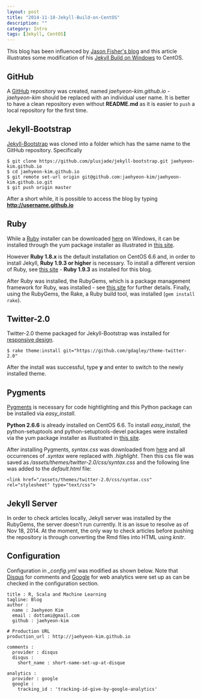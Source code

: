 ```yaml
---
layout: post
title: "2014-11-18-Jekyll-Build-on-CentOS"
description: ""
category: Intro
tags: [Jekyll, CentOS]
---
```

This blog has been influenced by [Jason Fisher's blog](http://jfisher-usgs.github.io/) and this article illustrates some modification of his [Jekyll Build on Windows](http://jfisher-usgs.github.io/lessons/2012/05/30/jekyll-build-on-windows/) to CentOS.

## GitHub

A [GitHub](https://github.com) repository was created, named _jaehyeon-kim.github.io_ - _jaehyeon-kim_ should be replaced with an individual user name. It is better to have a clean repository even without **README.md** as it is easier to `push` a local repository for the first time.

## Jekyll-Bootstrap

[Jekyll-Bootstrap](https://github.com/plusjade/jekyll-bootstrap/) was cloned into a folder which has the same name to the GitHub repository. Specifically

    $ git clone https://github.com/plusjade/jekyll-bootstrap.git jaehyeon-kim.github.io
    $ cd jaehyeon-kim.github.io
    $ git remote set-url origin git@github.com:jaehyeon-kim/jaehyeon-kim.github.io.git
    $ git push origin master

After a short while, it is possible to access the blog by typing **http://username.github.io**

## Ruby

While a [Ruby](http://www.ruby-lang.org/en/) installer can be downloaded [here](http://rubyinstaller.org/downloads) on Windows, it can be installed through the yum package installer as illustrated in [this site](https://www.digitalocean.com/community/tutorials/how-to-install-ruby-on-rails-on-centos-6). 

However **Ruby 1.8.x** is the default installation on CentOS 6.6 and, in order to install Jekyll, **Ruby 1.9.3 or higher** is necessary. To install a different version of Ruby, see [this site](http://tecadmin.net/install-ruby-1-9-3-or-multiple-ruby-verson-on-centos-6-3-using-rvm/) - **Ruby 1.9.3** as installed for this blog.

After Ruby was installed, the RubyGems, which is a package management framework for Ruby, was installed - see [this site](https://www.digitalocean.com/community/tutorials/how-to-install-ruby-on-rails-on-centos-6) for further details. Finally, using the RubyGems, the Rake, a Ruby build tool, was installed (`gem install rake`).

## Twitter-2.0

Twitter-2.0 theme packaged for Jekyll-Bootstrap was installed for [responsive design](http://twitter.github.com/bootstrap/scaffolding.html#responsive).

    $ rake theme:install git="https://github.com/gdagley/theme-twitter-2.0"

After the install was successful, type **y** and enter to switch to the newly installed theme.

## Pygments

[Pygments](http://pygments.org/) is necessary for code hightlighting and this Python package can be installed via *easy_install*.

**Python 2.6.6** is already installed on CentOS 6.6. To install *easy_install*, the python-setuptools and python-setuptools-devel packages were installed via the yum package installer as illustrated in [this site](http://www.question-defense.com/2009/03/16/install-easy_install-via-yum-on-linux-centos-server).

After installing Pygments, _syntax.css_ was downloaded from [here](http://pygments.org/demo/35195/?style=tango) and all occurrences of *.syntax* were replaced with *.highlight*. Then this css file was saved as */assets/themes/twitter-2.0/css/syntax.css* and the following line was added to the *default.html* file:

    <link href="/assets/themes/twitter-2.0/css/syntax.css" rel="stylesheet" type="text/css">

## Jekyll Server

In order to check articles locally, Jekyll server was installed by the RubyGems, the server doesn't run currently. It is an issue to resolve as of Nov 18, 2014. At the moment, the only way to check articles before pushing the repository is through converting the Rmd files into HTML using _knitr_.

## Configuration

Configuration in *_config.yml* was modified as shown below. Note that [Disqus](http://disqus.com) for comments and [Google](http://www.google.com/analytics/) for web analytics were set up as can be checked in the configuration section.

    title : R, Scala and Machine Learning
    tagline: Blog
    author :
      name : Jaehyeon Kim
      email : dottami@gmail.com
      github : jaehyeon-kim

    # Production URL
    production_url : http://jaehyeon-kim.github.io

    comments :
      provider : disqus
      disqus :
        short_name : short-name-set-up-at-disque

    analytics :
      provider : google
      google :
        tracking_id : 'tracking-id-give-by-google-analytics'
